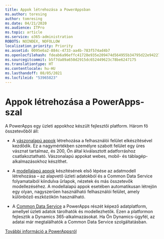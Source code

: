 ```yaml
---
title: Appok létrehozása a PowerAppsban
ms.author: toresing
author: tomresing
ms.date: 04/21/2020
ms.audience: ITPro
ms.topic: article
ms.service: o365-administration
ROBOTS: NOINDEX, NOFOLLOW
localization_priority: Priority
ms.assetid: 0095e6a2-884c-4733-aa4b-783f574ad4b7
ms.openlocfilehash: fdeab6a96effc41728e935e209474d564955b34795d22e94227ca741368462b6
ms.sourcegitcommit: b5f7da89a650d2915dc652449623c78be6247175
ms.translationtype: HT
ms.contentlocale: hu-HU
ms.lasthandoff: 08/05/2021
ms.locfileid: "53965823"
---
```

# <a name="create-apps-with-powerapps"></a>Appok létrehozása a PowerApps-szal

A PowerApps egy üzleti appokhoz készült fejlesztői platform. Három fő összetevőből áll: 
  
- A [vászonalapú appok](https://go.microsoft.com/fwlink/?linkid=874495) létrehozása a felhasználói felület elkészítésével kezdődik. Ez a nagymértékben személyre szabott felület egy üres vásznat tartalmaz, és 200, Ön által kiválasztott adatforráshoz csatlakoztatható. Vászonalapú appokat webes, mobil- és táblagép-alkalmazásokhoz készíthet. 
    
- A [modellalapú appok](https://go.microsoft.com/fwlink/?linkid=874496) készítésének első lépése az adatmodell létrehozása – az alapvető üzleti adatokból és a Common Data Service folyamataiból kiindulva űrlapok, nézetek és más összetevők modellezéséhez. A modellalapú appok esetében automatikusan létrejön egy olyan, nagyszerűen használható felhasználói felület, amely különböző eszközökön használható. 
    
- A [Common Data Service](https://go.microsoft.com/fwlink/?linkid=874497) a PowerApps részét képező adatplatform, amellyel üzleti adatok tárolhatók és modellezhetők. Ezen a platformon fejlesztik a Dynamics 365-alkalmazásokat. Ha Ön Dynamics-ügyfél, az adatai már megtalálhatók a Common Data Service szolgáltatásban. 
    
[További információ a PowerAppsról](https://go.microsoft.com/fwlink/?linkid=874498)
  

